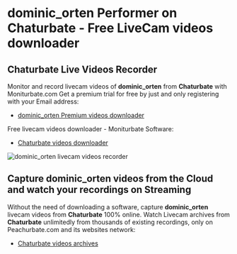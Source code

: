 # dominic_orten Performer on Chaturbate - Free LiveCam videos downloader

## Chaturbate Live Videos Recorder

Monitor and record livecam videos of **dominic_orten** from **Chaturbate** with Moniturbate.com
Get a premium trial for free by just and only registering with your Email address:
* [dominic_orten Premium videos downloader](https://moniturbate.com/request-demo-licence-key.html)

Free livecam videos downloader - Moniturbate Software:
* [Chaturbate videos downloader](https://moniturbate.com/moniturbate-download-software.html)

![dominic_orten livecam videos recorder](https://peachurnet.com/templates/moniturbate-software.png)


## Capture dominic_orten videos from the Cloud and watch your recordings on Streaming

Without the need of downloading a software, capture **dominic_orten** livecam videos from **Chaturbate** 100% online.
Watch Livecam archives from **Chaturbate** unlimitedly from thousands of existing recordings, only on Peachurbate.com and its websites network:
* [Chaturbate videos archives](https://peachurnet.com/)
